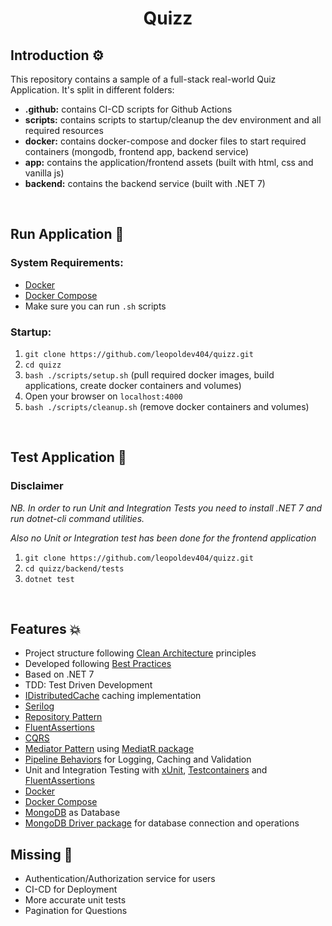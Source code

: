 # <center>Quizz</center>

## **Introduction** ⚙️

This repository contains a sample of a full-stack real-world Quiz Application.
It's split in different folders:

- **.github:** contains CI-CD scripts for Github Actions
- **scripts:** contains scripts to startup/cleanup the dev environment and all required resources
- **docker:** contains docker-compose and docker files to start required containers (mongodb, frontend app, backend service)
- **app:** contains the application/frontend assets (built with html, css and vanilla js)
- **backend:** contains the backend service (built with .NET 7)

<br>

## **Run Application** 🚀

### **System Requirements:**

- [Docker](https://docs.docker.com/)
- [Docker Compose](https://docs.docker.com/)
- Make sure you can run `.sh` scripts

### **Startup:**

1. `git clone https://github.com/leopoldev404/quizz.git`
2. `cd quizz`
3. `bash ./scripts/setup.sh` (pull required docker images, build applications, create docker containers and volumes)
4. Open your browser on `localhost:4000`
5. `bash ./scripts/cleanup.sh` (remove docker containers and volumes)

<br>

## **Test Application** 🧪

### **Disclaimer**

_NB. In order to run Unit and Integration Tests you need to install .NET 7 and run dotnet-cli command utilities._

_Also no Unit or Integration test has been done for the frontend application_

1. `git clone https://github.com/leopoldev404/quizz.git`
2. `cd quizz/backend/tests`
3. `dotnet test`

<br>

## **Features** 💥

- Project structure following [Clean Architecture](https://blog.cleancoder.com/uncle-bob/2012/08/13/the-clean-architecture.html) principles
- Developed following [Best Practices](https://learn.microsoft.com/en-us/aspnet/core/fundamentals/best-practices?view=aspnetcore-7.0)
- Based on .NET 7
- TDD: Test Driven Development
- [IDistributedCache](https://learn.microsoft.com/en-us/aspnet/core/performance/caching/distributed?view=aspnetcore-7.0) caching implementation
- [Serilog](https://github.com/serilog/serilog)
- [Repository Pattern]()
- [FluentAssertions](https://fluentassertions.com/)
- [CQRS](https://docs.microsoft.com/en-us/azure/architecture/patterns/cqrs)
- [Mediator Pattern](https://en.wikipedia.org/wiki/Mediator_pattern) using [MediatR package](https://github.com/jbogard/MediatR)
- [Pipeline Behaviors]() for Logging, Caching and Validation
- Unit and Integration Testing with [xUnit](https://xunit.net/), [Testcontainers](https://dotnet.testcontainers.org/) and [FluentAssertions](https://fluentassertions.com/)
- [Docker](https://docs.docker.com/)
- [Docker Compose](https://docs.docker.com/)
- [MongoDB](https://www.mongodb.com/it-it?utm_source=google&utm_campaign=search_gs_pl_evergreen_atlas_core_prosp-brand_gic-null_emea-it_ps-all_desktop_it_lead&utm_term=mongodb&utm_medium=cpc_paid_search&utm_ad=e&utm_ad_campaign_id=20378068754&adgroup=154980289881&cq_cmp=20378068754&gad=1&gclid=EAIaIQobChMI183GxdHXgQMV8oVoCR0pCAM3EAAYASAAEgLRPPD_BwE) as Database
- [MongoDB Driver package](https://www.mongodb.com/docs/drivers/) for database connection and operations

## **Missing** 🤔

- Authentication/Authorization service for users
- CI-CD for Deployment
- More accurate unit tests
- Pagination for Questions
